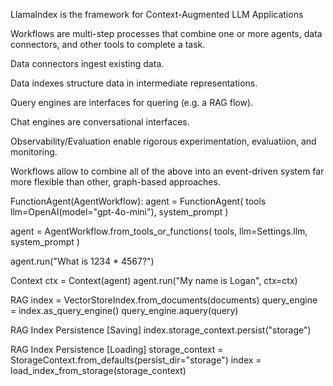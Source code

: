 LlamaIndex is the framework for Context-Augmented LLM Applications

Workflows are multi-step processes that combine one or more agents, data connectors, and other tools to complete a task.


Data connectors ingest existing data.

Data indexes structure data in intermediate representations.

Query engines are interfaces for quering (e.g. a RAG flow).

Chat engines are conversational interfaces.

Observability/Evaluation enable rigorous experimentation, evaluatiion, and monitoring.

Workflows allow to combine all of the above into an event-driven system far more flexible than other, graph-based approaches.

FunctionAgent(AgentWorkflow):
agent = FunctionAgent(
    tools
    llm=OpenAI(model="gpt-4o-mini"),
    system_prompt
)

agent = AgentWorkflow.from_tools_or_functions(
    tools,
    llm=Settings.llm,
    system_prompt
)

agent.run("What is 1234 * 4567?")

Context
ctx = Context(agent)
agent.run("My name is Logan", ctx=ctx)

RAG
index = VectorStoreIndex.from_documents(documents)
query_engine = index.as_query_engine()
query_engine.aquery(query)

RAG Index Persistence [Saving]
index.storage_context.persist("storage")

RAG Index Persistence [Loading]
storage_context = StorageContext.from_defaults(persist_dir="storage")
index = load_index_from_storage(storage_context)


